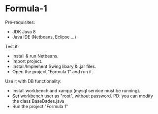 # Formula-1
Pre-requisites:
- JDK Java 8
- Java IDE (Netbeans, Eclipse ...)

Test it:
- Install & run Netbeans.
- Import project.
- Install/Implement Swing libary & .jar files.
- Open the project "Formula 1" and run it.

Use it with DB functionality:
- Install workbench and xampp (mysql service must be running).
- Set workbench user as "root", without password.
PD: you can modify the class BaseDades.java
- Run the project "Formula 1"
